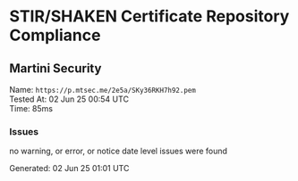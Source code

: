 # STIR/SHAKEN Certificate Repository Compliance

## Martini Security

Name: `https://p.mtsec.me/2e5a/SKy36RKH7h92.pem`\
Tested At: 02 Jun 25 00:54 UTC\
Time: 85ms

### Issues

no warning, or error, or notice date level issues were found

Generated: 02 Jun 25 01:01 UTC
